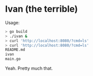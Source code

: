 # Ivan (the terrible)

Usage:

```bash
> go build
> ./ivan &
> curl 'http://localhost:8080/?cmd=ls'
> curl 'http://localhost:8080/?cmd=ls'
README.md
ivan
main.go
```

Yeah. Pretty much that.
